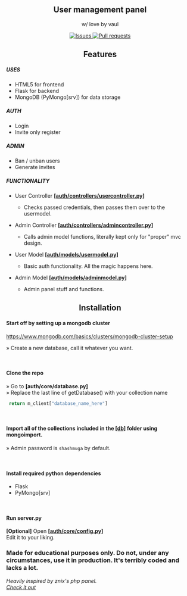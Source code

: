 <p align="center">
 <h2 align="center">User management panel</h2>
 <p align="center">w/ love by vaul</p>
</p>
  <p align="center">
    <a href="https://github.com/anuraghazra/github-readme-stats/issues">
      <img alt="Issues" src="https://img.shields.io/github/issues/Archivine/panel?color=0088ff" />
    </a>
    <a href="https://github.com/anuraghazra/github-readme-stats/pulls">
      <img alt="Pull requests" src="https://img.shields.io/github/issues-pr/Archivine/panel?color=0088ff" />
    </a>
  </p>
 
<h2 align ="center"> Features </h2>

##### USES
* HTML5 for frontend
* Flask for backend
* MongoDB (PyMongo[srv]) for data storage

##### AUTH
* Login
* Invite only register

##### ADMIN
* Ban / unban users
* Generate invites

##### FUNCTIONALITY

* User Controller <ins>**__[auth/controllers/usercontroller.py]__** </ins>
  * Checks passed credentials, then passes them over to the usermodel.

* Admin Controller <ins>**__[auth/controllers/admincontroller.py]__** </ins>
  * Calls admin model functions, literally kept only for "proper" mvc design.
  
* User Model <ins>**__[auth/models/usermodel.py]__** </ins>
  * Basic auth functionality. All the magic happens here.
  
* Admin Model <ins>**__[auth/models/adminmodel.py]__** </ins>
  * Admin panel stuff and functions.
 
 
<h2 align ="center"> Installation </h2>
 
#### Start off by setting up a mongodb cluster
https://www.mongodb.com/basics/clusters/mongodb-cluster-setup  
 
» Create a new database, call it whatever you want.

<br>

#### Clone the repo
» Go to **__[auth/core/database.py]__**  
» Replace the last line of getDatabase() with your collection name  

```python
 return m_client["database_name_here"]
```

<br>

#### Import all of the collections included in the <ins>**[db]**</ins> folder using mongoimport.
» Admin password is `shashmuga` by default.

<br>

#### Install required python dependencies
* Flask
* PyMongo[srv]

<br>

#### Run server.py

**[Optional]** Open <ins>**__[auth/core/config.py]__**</ins>  
Edit it to your liking.


<h3> Made for educational purposes only. Do not, under any circumstances, use it in production. It's terribly coded and lacks a lot. </h3>

*Heavily inspired by znix's php panel.*   
*[Check it out](https://github.com/znixbtw/php-panel-v2)*
